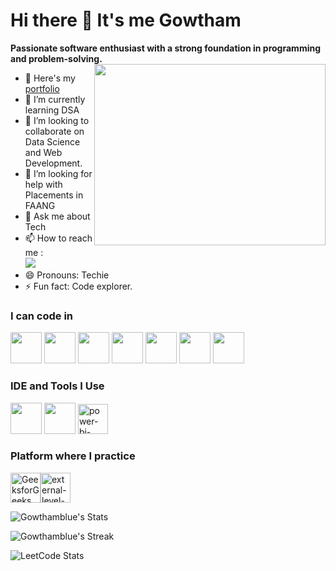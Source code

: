 # Hi there 👋 It's me Gowtham

 **Passionate software enthusiast with a strong foundation in programming and problem-solving.**
<img align="right" width="370" height="290" src="https://i.pinimg.com/originals/47/f0/34/47f0342cec72b800463bf003eac1257e.gif">
- 🔭 Here's my [portfolio](https://shorturl.at/Ve3FS)                                                 
- 🌱 I’m currently learning DSA
- 👯 I’m looking to collaborate on Data Science and Web Development.
- 🤔 I’m looking for help with Placements in FAANG
- 💬 Ask me about Tech
- 📫 How to reach me :
<br /> [<img src="https://img.shields.io/badge/LinkedIn-0077B5?style=for-the-badge&logo=linkedin&logoColor=white" />](https://www.linkedin.com/in/gowtham-blue-193b37255)
- 😄 Pronouns: Techie
- ⚡ Fun fact: Code explorer.


### I can code in
<img height="50" width="50" src="https://img.icons8.com/color/48/000000/python.png" /> <img height="50" width="50" src="https://img.icons8.com/color/48/000000/c-programming.png" /> <img height="50" width="50" src="https://img.icons8.com/color/48/000000/c-plus-plus-logo.png" />  <img height="50" width="50" src="https://img.icons8.com/color/48/000000/html-5.png" /> <img height="50" width="50" src="https://img.icons8.com/color/48/000000/css3.png" /> 
<img height="50" width="50" src="https://img.icons8.com/color/48/000000/javascript.png"/> <img height="50" width="50" src="https://img.icons8.com/color/48/000000/mysql-logo.png"/>
### IDE and Tools I Use
<img height="50" width="50" src="https://img.icons8.com/color/48/000000/visual-studio-code-2019.png"/>  <img height="50" width="50" src="https://img.icons8.com/color/50/000000/git.png"/> <img width="48" height="48" src="https://img.icons8.com/fluency/48/power-bi-2021.png" alt="power-bi-2021"/> 
### Platform where I practice
<img width="48" height="48" src="https://img.icons8.com/color/48/GeeksforGeeks.png" alt="GeeksforGeeks"/><img width="48" height="48" src="https://img.icons8.com/external-tal-revivo-color-tal-revivo/48/external-level-up-your-coding-skills-and-quickly-land-a-job-logo-color-tal-revivo.png" alt="external-level-up-your-coding-skills-and-quickly-land-a-job-logo-color-tal-revivo"/>



![Gowthamblue's Stats](https://github-readme-stats.vercel.app/api?username=Gowthamblue&theme=react&show_icons=true&hide_border=true&count_private=true)

![Gowthamblue's Streak](https://github-readme-streak-stats.herokuapp.com/?user=Gowthamblue&theme=react&hide_border=true)

![LeetCode Stats](https://leetcode.panchajanya.dev/GOWTHAMS05?theme=nord&font=Titillium%20Web&ext=activity)

